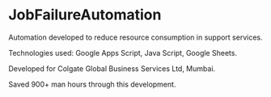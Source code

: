 # JobFailureAutomation


Automation developed to reduce resource consumption in support services.


Technologies used: Google Apps Script, Java Script, Google Sheets.


Developed for Colgate Global Business Services Ltd, Mumbai.


Saved 900+ man hours through this development.
